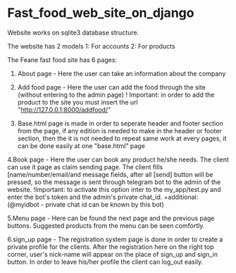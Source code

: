 # Fast_food_web_site_on_django

Website works on sqlite3 database structure.

The website has 2 models
1: For accounts
2: For products

The Feane fast food site has 6 pages:
1. About page - Here the user can take an information about the company

2. Add food page - Here the user can add the food through the site (without entering to the admin page)
! Important: in order to add the product to the site you must insert the url "http://127.0.0.1:8000/addfood/"

3. Base.html page is made in order to seperate header and footer section from the page, if any edition is needed to make in the header or footer section, then the it is not needed to repeat same work at every pages, it can be done easily  at one "base.html" page

4.Book page - Here the user can book any product he/she needs. The client can use it page as claim sending page. The client fills [name/number/email/and message fields, after all [send] button will be pressed, so the message is sent through telegram bot to the admin of the website. 
!Important: to activate this option inter to the my_app/test.py and enter the bot's token and the admin's private chat_id. 
+additional:(@myidbot - private chat id can be known by this bot)

5.Menu page - Here can be found the next page and the previous page buttons. Suggested products from the menu can be seen comfortly.

6.sign_up page - The registration system page is done in order to create a private profile for the clients. After the registration here on the right top corner, user's nick-name will appear on the place of sign_up and sign_in button. In order to leave his/her profile the client can log_out easily.
